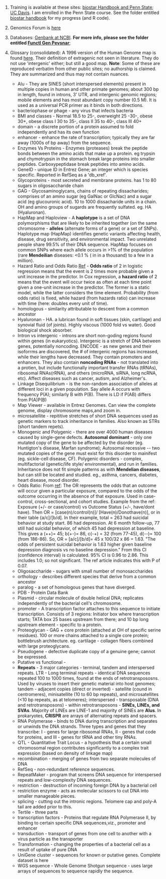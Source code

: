 1. Training is available at these sites: [biostar Handbook and Penn State](https://www.biostarhandbook.com/); 
[UC Davis](http://bioinformatics.ucdavis.edu/training/). I am enrolled in the Penn State course. See the folder entitled [biostar handbook](https://github.com/shankar4/Functional-Genomics/tree/master/bioistar%20handbook) for my progress (and R code).  

2. Genomics Forum is [here](https://www.biostars.org/)

3. Databases: [Genbank at NCBI](https://www.ncbi.nlm.nih.gov/genbank/). **For more info, please see the folder entitled [Functl Gen Pevsnar](https://github.com/shankar4/Functional-Genomics/tree/master/FunctlGen%20Pevsner)**; 

4. Glossary (consolidated): A 1996 version of the Human Genome map is found [here](http://geneticssuite.net/node/33). Their definition of extragenic not seen in literature. They do not use 'intergenic' either; but still a good map. **Note**: Some of these are reproduced verbatim from other public sites; no authorship is claimed. They are summarized and thus may not contain nuances. 

    * Alu - They are SINES (short interspersed elements) present in multiple copies in human and other primate genomes; about 300 bp in length, found in introns, 3' UTR, and intergenic genomic regions; mobile elements and has most abundant copy number (0.5 M). It is used as a universal PCR primer as it binds in both directions.
    * bacteriophase or phage - any virus that infects bacteria
    * BMI and classes - Normal 18.5 to 25-, overweight  25 -30-, obese 30+, obese class I  30 to 35-, class II 35 to 40-, class III 40+
    * domain - a discrete portion of a protein assumed to fold independently and has its own function
    * enhancer - enhance the rate of transcription; typically they are far away (1000s of bp away) from the sequence.
    * Enzymes Vs Proteins - Enzymes (proteases) break the peptide bonds between the amino acids that make up a protein. eg trypsin and chymotrypsin in the stomach break large proteins into smaller peptides. Carboxypeptidase break peptides into amino acids. 
    * GeneID - unique ID in Entrez Gene; an integer which is species specific. Reported in RefSeq as a 'db_xref'.
    * Glycoproteins - most secreted and membrane proteins. has 1 to 80 sugars in oligosaccharide chain    
    * GAG - Glycosaminoglycans, chains of repeating dissacharides; comprises of an amino sugar (eg GalNac or GlcNac) and a sugar acid (eg glucouronic acid). 10 to 1000 dissacharide units in a chain. OH and amino groups of sugards are frequently sulfated. eg. HA (Hyaluronan). 
    * HapMap and Haploview -  A **haplotype** is a set of DNA polymorphisms that are likely to be inherited together (on the same chromosome - **alleles** (alternate forms of a gene) or a set of SNPs). Haplotype map (HapMap) identifies genetic variants affecting health, disease, drug sensitivity, and environmental impact. Two unrelated people share 99.5% of their DNA sequence. HapMap focuses on common SNPs where each allele occurs in >1% of the population (rare **Mendeilian** diseases: <0.1 % ( in in a thousand) to a few in a million). 
    * Hazard Ratio and Odds Ratio [Ref](https://stats.stackexchange.com/questions/91107/is-there-any-functional-difference-between-an-odds-ratio-and-hazard-ratio) - **Odds ratio** of 2 in logistic regression means that the event is 2 times more probable given a unit increase in the predictor. In Cox regression, a **hazard ratio** of 2 means that the event will occur twice as often at each time point given a one-unit increase in the predictor. The former is a static model, while the latter considers the time element. Probability (from odds ratio) is fixed, while hazard (from hazards ratio) can increase with time (here: doubles every unit of time).  
    * homologous - similarity attributable to descent from a common ancestor
    * Hyaluronan - HA. a lubrican found in soft tissues (skin, cartilage) and synovial fluid (of joints). Highly viscous (1000 fold vs water). Good biological shock absorber. 
    * Intron vs intergenic - introns are short non-goding regions found within genes (in eukaryotics). Intergenic is a stretch of DNA between genes, potentially noncoding. ENCODE - as new genes and their isoforrms are discovered, the # of intergenic regions has increased, while their lengths have decreased. They contain promoters and enhancers. They  also contain **noncoding RNAs** - not translated into a protien, but include functionally important transfer RNAs (tRNAs), ribosomal RNAs(rRNA), and others (microRNA, siRNA, long ncRNA, etc). Affect diseases such as cancer, autism, and Alzheimer's. 
    * Linkage Disequilibrium - is the non-random association of alleles at different loci in a given population. Say allele A occurs with frequency P(A); similarly B with P(B). There is LD if P(AB) differs from P(A)P(B)
    * Map Viewer - available in Entrez Genomes. Can view the complete genome, display chromosome maps,and zoom in.
    * microsatellite - repititive stretches of short DNA sequences used as genetic markers to track inheritance in families. Also known as STRs (short tandem repets).
    * Monogenic and Polygenic -  there are over 4000 human diseases caused by single-gene defects. **Autosomal dominant** - only one mutated copy of the gene to be affected by the disorder (eg. Huntigton's disease, Marfan syndrome); Autosomal recessive -- two mutated copies of the gene must exist for this disorder to mainifest (eg. sickle-cell disease, CF). Polygenic disorders - complex, multifactorial (genetic/life style/ environmental), and run in families. Inheritance does not fit simple patterns as with **Mendelian diseases**, but can still be located and studied. eg., asthma, cancers, diabetes, heart disease, mood disorder. 
    * Odds Ratio: From [ref](https://www.ncbi.nlm.nih.gov/pmc/articles/PMC2938757/): The OR represents the odds that an outcome will occur given a particular exposure, compared to the odds of the outcome occurring in the absence of that exposure. Used in case-control, cross-sectional, and cohort studies. Example from the ref: Exposure (+/- or case/control) vs Outcome Status (+/-, have/dont have). Then OR = [case(n)/control(n)]/ [Have(n)/Donothave(n)], or in their table {a/c]/[b/d].  In their example, total = 263 had suicidal behavior at study start. 86 had depression. At 6 month follow-up, 77 still had suicidal behavior, of which 45 had depression at baseline. This gives a (++)= 45; b(+-)= 86, c(-+) = 32 (from 77-45), d(--)= 100 (from 186-86). So, OR = [a/c]/[b/d]= 45 x 100/32 x 86 = 1.63. "The odds of persistent suicidal behavior is 1.63 higher given baseline depression diagnosis vs no baseline depression." From this CI (confidence interval) is calculated. 95% CI is 0.96 to 2.86. This includes 1.0; so not significant. The ref article indicates this with P of 0.07. 
    * Oligosaccharide - sugars with small number of monosaccharides
    * orthology - describes different species that derive from a common ancestor
    * paralog - a set of homologous genes that have diverged.
    * PDB - Protein Data Bank
    * Plasmid - circular molecule of double helical DNA; replicates independently of the bacterial cell's chromosome.
    * promoter - A transcription factor attaches to this sequence to initiate transcription. Consists of 3 regions: Initiator box where transcription starts; TATA box 25 bases upstream from there; and 10 bp long upstream element - specific to a protein.
    * Proteoglycan - GAG + core protein (attached at OH of specific serine residues). 100 or more chains attached to a single core protein; bottlebrush architecture. eg. cartilage - collagen fibers combined with large proteoglycans. 
    * Pseudogene - defective duplicate copy of a genuine gene; cannot be expressed. 
    * Putative vs functional - 
    * **Repeats** - 3 major categories - terminal, tandem and interspersed repeats. LTR - Long terminal repeats - identical DNA sequences repeated 100 to 1000 times, found at the ends of retrotranspososns. Used by viruses to insert their genetic material into host genomes; tandem - adjacent copies (direct or inverted) - satellite (cound in centromeres), minisatellite (10 to 60 bp repeats), and microsatellites (<10 bp repeats, as at telomeres); interspersed - transposable (DNA and retrotransposons) - within retrotransposons - **SINEs, LINEs, and SVAs**. Majority of LINEs are LINE-1 and majority of SINEs are **Alus**. In prokaryotes, **CRISPR** are arrays of alternating repeats and spacers. 
    * RNA Polymerase - binds to DNA during transcription and separates or unwinds the DNA strands. Three types and genes that they transcribe: I - genes for large ribosomal RNAs, II - genes that code for proteins, and III - genes for tRNA and other tiny RNAs.
    * QTL - Quantitative Trait Locus - a hypothesis that a certain small chromosomal region contributes significantly to a complex trait expression (based on density of linkage map)
    * recombination - merging of genes from two separate molecules of DNA
    * RefSeq - non-redundant reference sequences.
    * RepeatMaker - program that screens DNA sequence for interspersed repeats and low-complexity DNA sequences.
    * restriction - destruction of incoming foreign DNA by a bacterial cell
    * restriction enzyme - acts as molecular scissors to cut DNA into smaller manageable pieces.
    * splicing - cutting out the intronic regions. Telomere cap and poly-A tail are added prior to this.
    * Tertile - three parts
    * transcription factors - Proteins that regulate RNA Polymerase II, by binding to certain specific DNA sequences,viz., promoter and enhancer
    * transduction - transport of genes from one cell to another with a virus particle as the transporter
    * Transformation - changing the properties of a bacterial cell as a result of uptake of pure DNA
    * UniGene cluster - sequences for known or putative genes. Complete dataset is here
    * WGS sequence - Whole Genome Shotgun sequence - uses large arrays of sequences to sequence rapidly the sequence.
    
    


    
   
    
   
    

